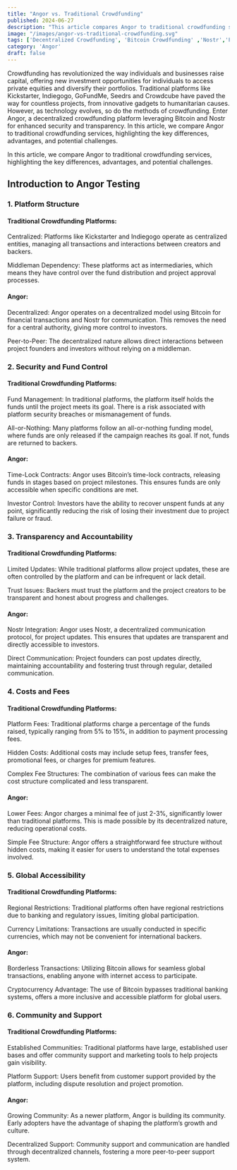 ```yaml
---
title: "Angor vs. Traditional Crowdfunding"
published: 2024-06-27
description: "This article compares Angor to traditional crowdfunding services, outlining key differences, advantages, and potential challenges."
image: "/images/angor-vs-traditional-crowdfunding.svg"
tags: ['Decentralized Crowdfunding', 'Bitcoin Crowdfunding' ,'Nostr','Fundraising']
category: 'Angor'
draft: false
---
```


Crowdfunding has revolutionized the way individuals and businesses raise capital, offering new investment opportunities for individuals to access private equities and diversify their portfolios. Traditional platforms like Kickstarter, Indiegogo, GoFundMe, Seedrs and Crowdcube have paved the way for countless projects, from innovative gadgets to humanitarian causes. However, as technology evolves, so do the methods of crowdfunding. Enter Angor, a decentralized crowdfunding platform leveraging Bitcoin and Nostr for enhanced security and transparency. In this article, we compare Angor to traditional crowdfunding services, highlighting the key differences, advantages, and potential challenges.

In this article, we compare Angor to traditional crowdfunding services, highlighting the key differences, advantages, and potential challenges.

## Introduction to Angor Testing

### 1. Platform Structure

#### Traditional Crowdfunding Platforms:
Centralized: Platforms like Kickstarter and Indiegogo operate as centralized entities, managing all transactions and interactions between creators and backers.

Middleman Dependency: These platforms act as intermediaries, which means they have control over the fund distribution and project approval processes.

#### Angor:
Decentralized: Angor operates on a decentralized model using Bitcoin for financial transactions and Nostr for communication. This removes the need for a central authority, giving more control to investors.

Peer-to-Peer: The decentralized nature allows direct interactions between project founders and investors without relying on a middleman.

### 2. Security and Fund Control

#### Traditional Crowdfunding Platforms:
Fund Management: In traditional platforms, the platform itself holds the funds until the project meets its goal. There is a risk associated with platform security breaches or mismanagement of funds.

All-or-Nothing: Many platforms follow an all-or-nothing funding model, where funds are only released if the campaign reaches its goal. If not, funds are returned to backers.

#### Angor:
Time-Lock Contracts: Angor uses Bitcoin’s time-lock contracts, releasing funds in stages based on project milestones. This ensures funds are only accessible when specific conditions are met.

Investor Control: Investors have the ability to recover unspent funds at any point, significantly reducing the risk of losing their investment due to project failure or fraud.

### 3. Transparency and Accountability

#### Traditional Crowdfunding Platforms:
Limited Updates: While traditional platforms allow project updates, these are often controlled by the platform and can be infrequent or lack detail.

Trust Issues: Backers must trust the platform and the project creators to be transparent and honest about progress and challenges.

#### Angor:
Nostr Integration: Angor uses Nostr, a decentralized communication protocol, for project updates. This ensures that updates are transparent and directly accessible to investors.

Direct Communication: Project founders can post updates directly, maintaining accountability and fostering trust through regular, detailed communication.

### 4. Costs and Fees

#### Traditional Crowdfunding Platforms:
Platform Fees: Traditional platforms charge a percentage of the funds raised, typically ranging from 5% to 15%, in addition to payment processing fees.

Hidden Costs: Additional costs may include setup fees, transfer fees, promotional fees, or charges for premium features.

Complex Fee Structures: The combination of various fees can make the cost structure complicated and less transparent.

#### Angor:
Lower Fees: Angor charges a minimal fee of just 2-3%, significantly lower than traditional platforms. This is made possible by its decentralized nature, reducing operational costs.

Simple Fee Structure: Angor offers a straightforward fee structure without hidden costs, making it easier for users to understand the total expenses involved.

### 5. Global Accessibility

#### Traditional Crowdfunding Platforms:
Regional Restrictions: Traditional platforms often have regional restrictions due to banking and regulatory issues, limiting global participation.

Currency Limitations: Transactions are usually conducted in specific currencies, which may not be convenient for international backers.

#### Angor:
Borderless Transactions: Utilizing Bitcoin allows for seamless global transactions, enabling anyone with internet access to participate.

Cryptocurrency Advantage: The use of Bitcoin bypasses traditional banking systems, offers a more inclusive and accessible platform for global users.

### 6. Community and Support

#### Traditional Crowdfunding Platforms:
Established Communities: Traditional platforms have large, established user bases and offer community support and marketing tools to help projects gain visibility.

Platform Support: Users benefit from customer support provided by the platform, including dispute resolution and project promotion.

#### Angor:
Growing Community: As a newer platform, Angor is building its community. Early adopters have the advantage of shaping the platform’s growth and culture.

Decentralized Support: Community support and communication are handled through decentralized channels, fostering a more peer-to-peer support system.